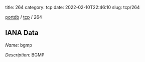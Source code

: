 title: 264
category: tcp
date: 2022-02-10T22:46:10
slug: tcp/264

[portdb](/) / [tcp](/category/tcp.html) / 264


## IANA Data

_Name:_ bgmp

_Description:_ BGMP

